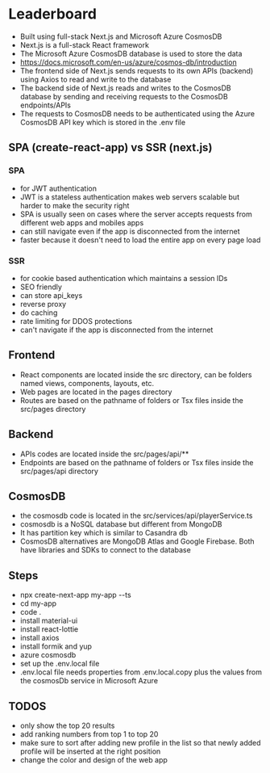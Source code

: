 # Leaderboard
- Built using full-stack Next.js and Microsoft Azure CosmosDB
- Next.js is a full-stack React framework
- The Microsoft Azure CosmosDB database is used to store the data
- https://docs.microsoft.com/en-us/azure/cosmos-db/introduction
- The frontend side of Next.js sends requests to its own APIs (backend) using Axios to read and write to the database
- The backend side of Next.js reads and writes to the CosmosDB database by sending and receiving requests to the CosmosDB endpoints/APIs
- The requests to CosmosDB needs to be authenticated using the Azure CosmosDB API key which is stored in the .env file

## SPA (create-react-app) vs SSR (next.js)

### SPA
- for JWT authentication
- JWT is a stateless authentication makes web servers scalable but harder to make the security right
- SPA is usually seen on cases where the server accepts requests from different web apps and mobiles apps
- can still navigate even if the app is disconnected from the internet
- faster because it doesn't need to load the entire app on every page load

### SSR
- for cookie based authentication which maintains a session IDs
- SEO friendly
- can store api_keys
- reverse proxy
- do caching
- rate limiting for DDOS protections
- can't navigate if the app is disconnected from the internet

## Frontend
- React components are located inside the src directory, can be folders named views, components, layouts, etc.
- Web pages are located in the pages directory
- Routes are based on the pathname of folders or Tsx files inside the src/pages directory

## Backend
- APIs codes are located inside the src/pages/api/**
- Endpoints are based on the pathname of folders or Tsx files inside the src/pages/api directory

## CosmosDB
- the cosmosdb code is located in the src/services/api/playerService.ts
- cosmosdb is a NoSQL database but different from MongoDB
- It has partition key which is similar to Casandra db
- CosmosDB alternatives are MongoDB Atlas and Google Firebase. Both have libraries and SDKs to connect to the database

## Steps
- npx create-next-app my-app --ts
- cd my-app
- code .
- install material-ui
- install react-lottie
- install axios
- install formik and yup
- azure cosmosdb
- set up the .env.local file
- .env.local file needs properties from .env.local.copy plus the values from the cosmosDb service in Microsoft Azure

## TODOS
- only show the top 20 results
- add ranking numbers from top 1 to top 20
- make sure to sort after adding new profile in the list so that newly added profile will be inserted at the right position
- change the color and design of the web app

